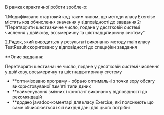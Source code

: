 В рамках практичної роботи зроблено:

1.Модифіковано стартовий код таким чином, що методи класу Exercise містять код обчислення значення у відповідності до завдання 2: "Перетворити шестизначне число, подане у десятковій системі числення у двійкову, восьмеричну та шістнадцятиричну систему"

2.Рядок, який виводиться у результаті виконання методу main класу TestResult скориговано у відповідності до специфіки завдання

**Опис завдання:

Перетворити шестизначне число, подане у десятковій системі числення у двійкову, восьмеричну та шістнадцятиричну систему

* **оптимізовано програму - обрано оптимальні з точки зору обсягу використовуваної пам'яті типи даних
* **найменування змінних і констант виконано у відповідності до рекомендацій
* **додано javadoc-коментарі для класу Exercise, які пояснюють що саме обчислюється і які вихідні дані для цього потрібні

 
